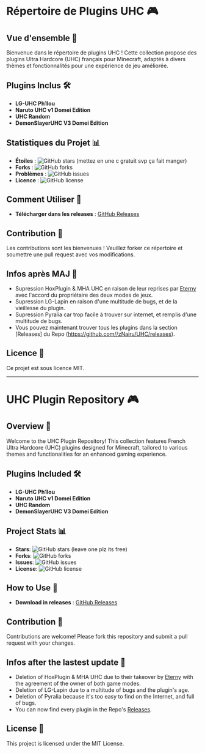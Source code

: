 # Répertoire de Plugins UHC 🎮

## Vue d'ensemble 📖
Bienvenue dans le répertoire de plugins UHC ! Cette collection propose des plugins Ultra Hardcore (UHC) français pour Minecraft, adaptés à divers thèmes et fonctionnalités pour une expérience de jeu améliorée.

## Plugins Inclus 🛠️
- **LG-UHC Ph1lou**
- **Naruto UHC v1 Domei Edition**
- **UHC Random**
- **DemonSlayerUHC V3 Domei Edition**

## Statistiques du Projet 📊
- **Étoiles** : ![GitHub stars](https://img.shields.io/github/stars/zNairu/UHC) (mettez en une c gratuit svp ça fait manger)
- **Forks** : ![GitHub forks](https://img.shields.io/github/forks/zNairu/UHC)
- **Problèmes** : ![GitHub issues](https://img.shields.io/github/issues/zNairu/UHC)
- **Licence** : ![GitHub license](https://img.shields.io/github/license/zNairu/UHC)

## Comment Utiliser 🚀
- **Télécharger dans les releases** : [GitHub Releases](https://github.com//zNairu/UHC/releases)

## Contribution 🤝
Les contributions sont les bienvenues ! Veuillez forker ce répertoire et soumettre une pull request avec vos modifications.

## Infos après MAJ 📣

- Supression HoxPlugin & MHA UHC en raison de leur reprises par [Eterny](https://discord.gg/eternyuhc) avec l'accord du propriétaire des deux modes de jeux.
- Supression LG-Lapin en raison d'une multitude de bugs, et de la vieillesse du plugin.
- Supression Pyralia car trop facile à trouver sur internet, et remplis d'une multitude de bugs.
- Vous pouvez maintenant trouver tous les plugins dans la section [Releases] du Repo (https://github.com//zNairu/UHC/releases).

## Licence 📄
Ce projet est sous licence MIT.  

  
---

# UHC Plugin Repository 🎮

## Overview 📖
Welcome to the UHC Plugin Repository! This collection features French Ultra Hardcore (UHC) plugins designed for Minecraft, tailored to various themes and functionalities for an enhanced gaming experience.

## Plugins Included 🛠️
- **LG-UHC Ph1lou**
- **Naruto UHC v1 Domei Edition**
- **UHC Random**
- **DemonSlayerUHC V3 Domei Edition**

## Project Stats 📊
- **Stars**: ![GitHub stars](https://img.shields.io/github/stars/zNairu/UHC) (leave one plz its free)
- **Forks**: ![GitHub forks](https://img.shields.io/github/forks/zNairu/UHC)
- **Issues**: ![GitHub issues](https://img.shields.io/github/issues/zNairu/UHC)
- **License**: ![GitHub license](https://img.shields.io/github/license/zNairu/UHC)

## How to Use 🚀
- **Download in releases** : [GitHub Releases](https://github.com//zNairu/UHC/releases)

## Contribution 🤝
Contributions are welcome! Please fork this repository and submit a pull request with your changes.

## Infos after the lastest update 📣
- Deletion of HoxPlugin & MHA UHC due to their takeover by [Eterny](https://discord.gg/eternyuhc) with the agreement of the owner of both game modes.
- Deletion of LG-Lapin due to a multitude of bugs and the plugin's age.
- Deletion of Pyralia because it's too easy to find on the Internet, and full of bugs.
- You can now find every plugin in the Repo's [Releases](https://github.com//zNairu/UHC/releases).

  
## License 📄
This project is licensed under the MIT License.
